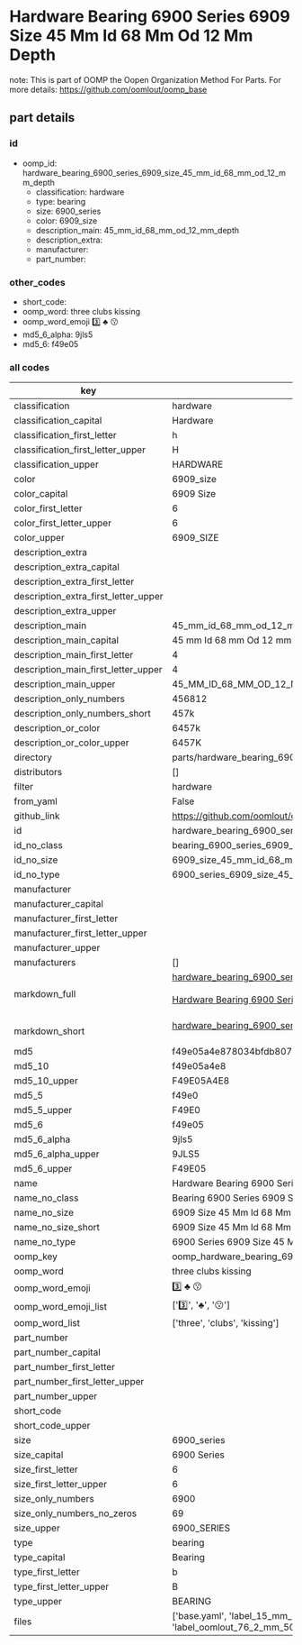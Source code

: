 # Hardware Bearing 6900 Series 6909 Size 45 Mm Id 68 Mm Od 12 Mm Depth  

note: This is part of OOMP the Oopen Organization Method For Parts. For more details: https://github.com/oomlout/oomp_base

##  part details





### id
* oomp_id: hardware_bearing_6900_series_6909_size_45_mm_id_68_mm_od_12_mm_depth
  * classification: hardware
  * type: bearing
  * size: 6900_series
  * color: 6909_size
  * description_main: 45_mm_id_68_mm_od_12_mm_depth
  * description_extra: 
  * manufacturer: 
  * part_number: 

### other_codes
* short_code: 
* oomp_word: three clubs kissing
* oomp_word_emoji :three: :clubs: :kissing:
* md5_6_alpha: 9jls5
* md5_6: f49e05

### all codes 
| key | value |  
| --- | --- |  
| classification | hardware |  
| classification_capital | Hardware |  
| classification_first_letter | h |  
| classification_first_letter_upper | H |  
| classification_upper | HARDWARE |  
| color | 6909_size |  
| color_capital | 6909 Size |  
| color_first_letter | 6 |  
| color_first_letter_upper | 6 |  
| color_upper | 6909_SIZE |  
| description_extra |  |  
| description_extra_capital |  |  
| description_extra_first_letter |  |  
| description_extra_first_letter_upper |  |  
| description_extra_upper |  |  
| description_main | 45_mm_id_68_mm_od_12_mm_depth |  
| description_main_capital | 45 mm Id 68 mm Od 12 mm Depth |  
| description_main_first_letter | 4 |  
| description_main_first_letter_upper | 4 |  
| description_main_upper | 45_MM_ID_68_MM_OD_12_MM_DEPTH |  
| description_only_numbers | 456812 |  
| description_only_numbers_short | 457k |  
| description_or_color | 6457k |  
| description_or_color_upper | 6457K |  
| directory | parts/hardware_bearing_6900_series_6909_size_45_mm_id_68_mm_od_12_mm_depth |  
| distributors | [] |  
| filter | hardware |  
| from_yaml | False |  
| github_link | https://github.com/oomlout/oomlout_oomp_part_src/tree/main/parts/hardware_bearing_6900_series_6909_size_45_mm_id_68_mm_od_12_mm_depth/working |  
| id | hardware_bearing_6900_series_6909_size_45_mm_id_68_mm_od_12_mm_depth |  
| id_no_class | bearing_6900_series_6909_size_45_mm_id_68_mm_od_12_mm_depth |  
| id_no_size | 6909_size_45_mm_id_68_mm_od_12_mm_depth |  
| id_no_type | 6900_series_6909_size_45_mm_id_68_mm_od_12_mm_depth |  
| manufacturer |  |  
| manufacturer_capital |  |  
| manufacturer_first_letter |  |  
| manufacturer_first_letter_upper |  |  
| manufacturer_upper |  |  
| manufacturers | [] |  
| markdown_full | [hardware_bearing_6900_series_6909_size_45_mm_id_68_mm_od_12_mm_depth](https://github.com/oomlout/oomlout_oomp_part_src/tree/main/parts/hardware_bearing_6900_series_6909_size_45_mm_id_68_mm_od_12_mm_depth/working)<br>[](https://github.com/oomlout/oomlout_oomp_part_src/tree/main/parts/hardware_bearing_6900_series_6909_size_45_mm_id_68_mm_od_12_mm_depth/working)<br>[Hardware Bearing 6900 Series 6909 Size 45 Mm Id 68 Mm Od 12 Mm Depth](https://github.com/oomlout/oomlout_oomp_part_src/tree/main/parts/hardware_bearing_6900_series_6909_size_45_mm_id_68_mm_od_12_mm_depth/working)<br><br> |  
| markdown_short | [hardware_bearing_6900_series_6909_size_45_mm_id_68_mm_od_12_mm_depth](https://github.com/oomlout/oomlout_oomp_part_src/tree/main/parts/hardware_bearing_6900_series_6909_size_45_mm_id_68_mm_od_12_mm_depth/working)<br><br> |  
| md5 | f49e05a4e878034bfdb807795996031e |  
| md5_10 | f49e05a4e8 |  
| md5_10_upper | F49E05A4E8 |  
| md5_5 | f49e0 |  
| md5_5_upper | F49E0 |  
| md5_6 | f49e05 |  
| md5_6_alpha | 9jls5 |  
| md5_6_alpha_upper | 9JLS5 |  
| md5_6_upper | F49E05 |  
| name | Hardware Bearing 6900 Series 6909 Size 45 Mm Id 68 Mm Od 12 Mm Depth |  
| name_no_class | Bearing 6900 Series 6909 Size 45 Mm Id 68 Mm Od 12 Mm Depth |  
| name_no_size | 6909 Size 45 Mm Id 68 Mm Od 12 Mm Depth |  
| name_no_size_short | 6909 Size 45 Mm Id 68 Mm Od 12 Mm Depth |  
| name_no_type | 6900 Series 6909 Size 45 Mm Id 68 Mm Od 12 Mm Depth |  
| oomp_key | oomp_hardware_bearing_6900_series_6909_size_45_mm_id_68_mm_od_12_mm_depth |  
| oomp_word | three clubs kissing |  
| oomp_word_emoji | :three: :clubs: :kissing: |  
| oomp_word_emoji_list | [':three:', ':clubs:', ':kissing:'] |  
| oomp_word_list | ['three', 'clubs', 'kissing'] |  
| part_number |  |  
| part_number_capital |  |  
| part_number_first_letter |  |  
| part_number_first_letter_upper |  |  
| part_number_upper |  |  
| short_code |  |  
| short_code_upper |  |  
| size | 6900_series |  
| size_capital | 6900 Series |  
| size_first_letter | 6 |  
| size_first_letter_upper | 6 |  
| size_only_numbers | 6900 |  
| size_only_numbers_no_zeros | 69 |  
| size_upper | 6900_SERIES |  
| type | bearing |  
| type_capital | Bearing |  
| type_first_letter | b |  
| type_first_letter_upper | B |  
| type_upper | BEARING |  
| files | ['base.yaml', 'label_15_mm_30_mm.pdf', 'label_15_mm_30_mm.svg', 'label_76_2_mm_50_8_mm.pdf', 'label_76_2_mm_50_8_mm.svg', 'label_oomlout_76_2_mm_50_8_mm.pdf', 'label_oomlout_76_2_mm_50_8_mm.svg', 'readme.md', 'working.json', 'working.yaml'] |  
